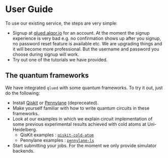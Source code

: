 # User Guide
To use our existing service, the steps are very simple:

* Signup at [qlued.alqor.io](https://qlued.alqor.io) for an account. At the moment the signup experience is very bad e.g. no confirmation shows up after you signup, no password reset feature is available etc. We are upgrading things and it will become more professional. But the username and password you choose during signup will work.
* Try out one of the tutorials we have provided.

## The quantum frameworks

We have integrated `qlued` with some quantum frameworks. To try it out, just do the following:
* Install  [Qiskit][Qiskit_github] or [Pennylane][Pennylane_github] (depreceated).
* Make yourself familiar with how to write quantum circuits in these frameworks.
* Look at our examples in which we explain circuit implementation of some previous experimental results achieved with cold atoms at Uni-Heidelberg.
    * QisKit examples : [``qiskit-cold-atom``](https://github.com/Qiskit-Extensions/qiskit-cold-atom)
    * Pennylane examples : [``pennylane-ls``](https://github.com/synqs/pennylane-ls)
* Start submitting your jobs. For the moment we only provide simulator backends.

[Qiskit_github]: https://github.com/Qiskit "Qiskit"
[Pennylane_github]: https://github.com/PennyLaneAI "Pennylane"
